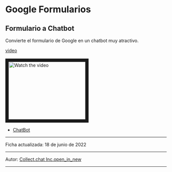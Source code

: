 # Google Formularios

## Formulario a Chatbot
Convierte el formulario de Google en un chatbot muy atractivo.

[video](https://youtu.be/pRfT9fUUaFM)
</br>
</br>
<img src="https://lh3.googleusercontent.com/-DpmGnvMySo4/Y24Ik-LTZ7I/AAAAAAAA8PU/bWyoDu8bHEgUzwI-qPsAy3RjBqpfAwn1gCNcBGAsYHQ/s220-w220-h140-nd/Chat-forms%2Bthumbnail.gif" alt="Watch the video" width="240" height="180" border="10" />

* [ChatBot](https://chatbot.page/LQLt5H)

***
Ficha actualizada: 18 de junio de 2022
***
Autor: [Collect.chat Inc.open_in_new](https://collect.chat/)
***
